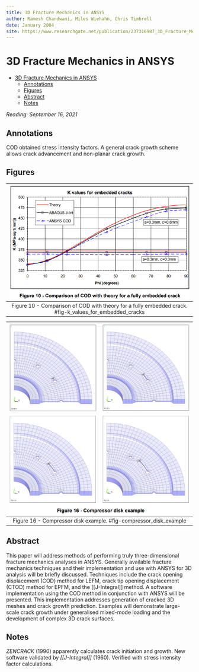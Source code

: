 ```yaml
---
title: 3D Fracture Mechanics in ANSYS
author: Ramesh Chandwani, Miles Wiehahn, Chris Timbrell
date: January 2004
site: https://www.researchgate.net/publication/237316987_3D_Fracture_Mechanics_In_ANSYS
---
```

<!-- %%%%%%%% Document Metadata %%%%%%%% -->
# 3D Fracture Mechanics in ANSYS

- [3D Fracture Mechanics in ANSYS](#3d-fracture-mechanics-in-ansys)
	- [Annotations](#annotations)
	- [Figures](#figures)
	- [Abstract](#abstract)
	- [Notes](#notes)
<!-- %%%%%%%%%%%%%%%%%%%%%%%%%%%%%% -->





<!-- START WRITING BELOW -->





<!-- %%%%%%%%%%%%%%%%%%%%%%%%%%%%%% -->
*Reading: September 16, 2021*
## Annotations
COD obtained stress intensity factors. A general crack growth scheme allows crack advancement and non-planar crack growth.

## Figures
| ![](../../../attachments/luse-grad-literature-review/k_values_for_embedded_cracks_210916_184623_EST.png) |
|:--:|
| Figure 10 - Comparison of COD with theory for a fully embedded crack. #fig-k_values_for_embedded_cracks |

| ![](../../../attachments/luse-grad-literature-review/compressor_disk_example_210916_184820_EST.png) |
|:--:|
| Figure 16 - Compressor disk example. #fig-compressor_disk_example |

## Abstract
This paper will address methods of performing truly three-dimensional fracture mechanics analyses in ANSYS. Generally available fracture mechanics techniques and their implementation and use with ANSYS for 3D analysis will be briefly discussed. Techniques include the crack opening displacement (COD) method for LEFM, crack tip opening displacement (CTOD) method for EPFM, and the [[J-Integral]] method. A software implementation using the COD method in conjunction with ANSYS will be presented. This implementation addresses generation of cracked 3D meshes and crack growth prediction. Examples will demonstrate large-scale crack growth under generalised mixed-mode loading and the development of complex 3D crack surfaces.

## Notes
*ZENCRACK* (1990) apparently calculates crack initiation and growth. New software validated by *[[J-Integral]]* (1960). Verified with stress intensity factor calculations.
<!-- %%%%%%%%%%%%%%%%%%%%%%%%%%%%%% -->





<!-- %%%%%%%% End Document %%%%%%%% -->
